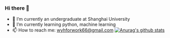 ### Hi there 👋
- 🔭 I’m currently an undergraduate at Shanghai University
- 🌱 I’m currently learning python, machine learning
- 📫 How to reach me: wyhforwork66@gmail.com
[![Anurag's github stats](https://github-readme-stats.vercel.app/api?username=wyhallenwu)](https://github.com/anuraghazra/github-readme-stats)
